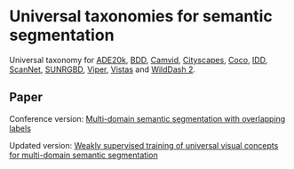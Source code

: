 # Universal taxonomies for semantic segmentation

Universal taxonomy for <a href=http://www.wilddash.cc/accounts/login>ADE20k</a>, <a href=https://bdd-data.berkeley.edu/>BDD</a>, <a href=http://mi.eng.cam.ac.uk/research/projects/VideoRec/CamVid/>Camvid</a>, <a href=https://www.cityscapes-dataset.com/>Cityscapes</a>, <a href=https://cocodataset.org/#panoptic-eval>Coco</a>, <a href=https://idd.insaan.iiit.ac.in/>IDD</a>, <a href=http://www.scan-net.org/>ScanNet</a>, <a href=https://rgbd.cs.princeton.edu/>SUNRGBD</a>, <a href=https://playing-for-benchmarks.org/>Viper</a>, <a href=https://www.mapillary.com/dataset/vistas/>Vistas</a> and <a href=http://www.wilddash.cc/>WildDash 2</a>.

## Paper

Conference version:  <a href=https://arxiv.org/abs/2108.11224>Multi-domain semantic segmentation with overlapping labels</a>

Updated version:  <a href=https://arxiv.org/abs/2212.10340>Weakly supervised training of universal visual concepts for multi-domain semantic segmentation</a>
